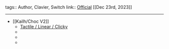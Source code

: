 tags:: Author, Clavier, Switch
link:: [Official](https://www.lofree.co)
[[Dec 23rd, 2023]]
***

- [[Kailh/Choc V2]]
	- [Tactile / Linear / Clicky](https://www.lofree.co/products/lofree-x-kailh-full-pom-low-profile-switches)
	-
	-
	-